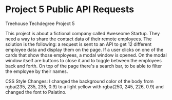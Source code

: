 # Project 5 Public API Requests
 Treehouse Techdegree Project 5

This project is about a fictional company called Aweseome Startup. They need a way to share the contact data of their remote employees. The solution is the following: a request is sent to an API to get 12 different employee data and display them on the page. If a user clicks on one of the cards that show those employees, a modal window is opened. On the modal window itself are buttons to close it and to toggle between the employees back and forth. On top of the page there's a search bar, to be able to filter the employee by their names.


CSS Style Changes: 
I changed the background color of the body from rgba(235, 235, 235, 0.9) to a light yellow with rgba(250, 245, 226, 0.9) and changed the font to Palatino. 